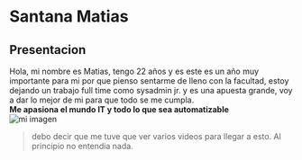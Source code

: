 # Santana Matias
## Presentacion
Hola, mi nombre es Matias, tengo 22 años y es este es un año muy importante para mi por que pienso sentarme de lleno con la facultad, estoy dejando un trabajo full time como sysadmin jr. y es una apuesta grande, voy a dar lo mejor de mi para que todo se me cumpla.  
**Me apasiona el mundo IT y todo lo que sea automatizable**  
![mi imagen](Informacion/mi_imagen.png) 
> debo decir que me tuve que ver varios videos para llegar a esto. Al principio no entendia nada.